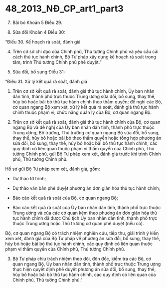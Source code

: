 # 48_2013_NĐ_CP_art1_part3
7. Bãi bỏ Khoản 5 Điều 29.

8. Sửa đổi Khoản 4 Điều 30:

“Điều 30. Kế hoạch rà soát, đánh giá

4. Trên cơ sở chỉ đạo của Chính phủ, Thủ tướng Chính phủ và yêu cầu cải cách thủ tục hành chính, Bộ Tư pháp xây dựng kế hoạch rà soát trọng tâm, trình Thủ tướng Chính phủ phê duyệt.”

9. Sửa đổi, bổ sung Điều 31:

“Điều 31. Xử lý kết quả rà soát, đánh giá

1. Trên cơ sở kết quả rà soát, đánh giá thủ tục hành chính, Ủy ban nhân dân tỉnh, thành phố trực thuộc Trung ương sửa đổi, bổ sung, thay thế, hủy bỏ hoặc bãi bỏ thủ tục hành chính theo thẩm quyền; đề nghị các Bộ, cơ quan ngang Bộ xem xét, xử lý kết quả rà soát, đánh giá thủ tục hành chính thuộc phạm vi, chức năng quản lý của Bộ, cơ quan ngang Bộ.

2. Trên cơ sở kết quả rà soát, đánh giá thủ tục hành chính của Bộ, cơ quan ngang Bộ và đề nghị của Ủy ban nhân dân tỉnh, thành phố trực thuộc Trung ương, Bộ trưởng, Thủ trưởng cơ quan ngang Bộ sửa đổi, bổ sung, thay thế, hủy bỏ hoặc bãi bỏ theo thẩm quyền hoặc tổng hợp phương án sửa đổi, bổ sung, thay thế, hủy bỏ hoặc bãi bỏ thủ tục hành chính, các quy định có liên quan thuộc phạm vi thẩm quyền của Chính phủ, Thủ tướng Chính phủ, gửi Bộ Tư pháp xem xét, đánh giá trước khi trình Chính phủ, Thủ tướng Chính phủ.

Hồ sơ gửi Bộ Tư pháp xem xét, đánh giá, gồm:

- Dự thảo tờ trình;

- Dự thảo văn bản phê duyệt phương án đơn giản hóa thủ tục hành chính;

- Báo cáo kết quả rà soát của Bộ, cơ quan ngang Bộ;

- Báo cáo kết quả rà soát của Ủy ban nhân dân tỉnh, thành phố trực thuộc Trung ương và của các cơ quan kèm theo phương án đơn giản hóa thủ tục hành chính đã được Chủ tịch Ủy ban nhân dân tỉnh, thành phố trực thuộc Trung ương hoặc Thủ trưởng cơ quan phê duyệt (nếu có).

Bộ, cơ quan ngang Bộ có trách nhiệm nghiên cứu, tiếp thu, giải trình ý kiến xem xét, đánh giá của Bộ Tư pháp về phương án sửa đổi, bổ sung, thay thế, hủy bỏ hoặc bãi bỏ thủ tục hành chính, các quy định có liên quan thuộc phạm vi thẩm quyền của Chính phủ, Thủ tướng Chính phủ.

3. Bộ Tư pháp chịu trách nhiệm theo dõi, đôn đốc, kiểm tra các Bộ, cơ quan ngang Bộ, Ủy ban nhân dân tỉnh, thành phố trực thuộc Trung ương thực hiện quyết định phê duyệt phương án sửa đổi, bổ sung, thay thế, hủy bỏ hoặc bãi bỏ thủ tục hành chính, các quy định có liên quan của Chính phủ, Thủ tướng Chính phủ.”